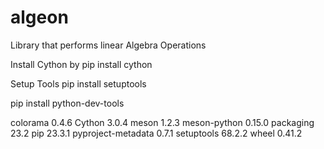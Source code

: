 # algeon

Library that performs linear Algebra Operations

Install Cython by
pip install cython

Setup Tools
pip install setuptools

pip install python-dev-tools

colorama 0.4.6
Cython 3.0.4
meson 1.2.3
meson-python 0.15.0
packaging 23.2
pip 23.3.1
pyproject-metadata 0.7.1
setuptools 68.2.2
wheel 0.41.2
